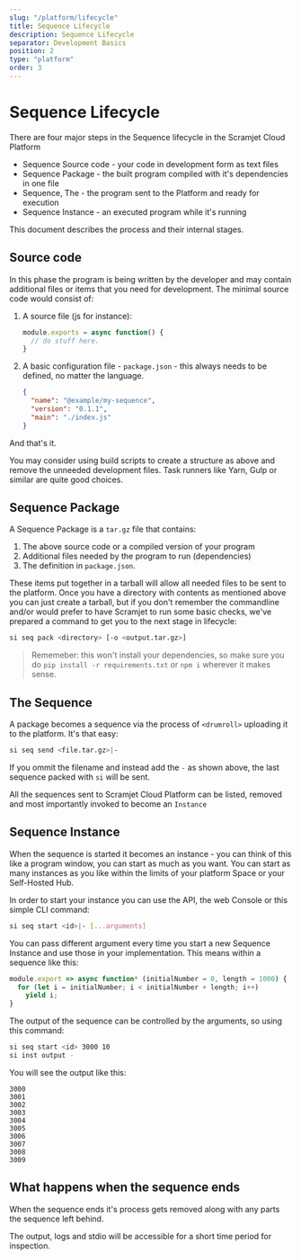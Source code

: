 ```yaml
---
slug: "/platform/lifecycle"
title: Sequence Lifecycle
description: Sequence Lifecycle
separator: Development Basics
position: 2
type: "platform"
order: 3
---
```


# Sequence Lifecycle

There are four major steps in the Sequence lifecycle in the Scramjet Cloud Platform

* Sequence Source code - your code in development form as text files
* Sequence Package - the built program compiled with it's dependencies in one file
* Sequence, The - the program sent to the Platform and ready for execution
* Sequence Instance - an executed program while it's running

This document describes the process and their internal stages.

## Source code

In this phase the program is being written by the developer and may contain additional 
files or items that you need for development. The minimal source code would consist of:

1. A source file (js for instance):
   ```js
   module.exports = async function() {
     // do stuff here.
   }
   ```
2. A basic configuration file - `package.json` - this always needs to be defined, no matter the language.
   ```json
   {
     "name": "@example/my-sequence",
     "version": "0.1.1",
     "main": "./index.js"
   }
   ```

And that's it.

You may consider using build scripts to create a structure as above and remove the unneeded development files. Task runners like Yarn, Gulp or similar are quite good choices.

<!-- 

Scramjet CLI Interface `cli` provides a tool to generate the basic source code for different languages. You can run this simple command:

> `si template <name> <directory>`

The list of templates can be seen in [Scramjet Sequence Templates repo on Github](https://github.com/scramjetorg/platform-samples/tree/main/templates)

-->

## Sequence Package

A Sequence Package is a `tar.gz` file that contains:

1. The above source code or a compiled version of your program
2. Additional files needed by the program to run (dependencies)
3. The definition in `package.json`.

These items put together in a tarball will allow all needed files to be sent to the platform. Once you have a directory with contents as mentioned above you can just create a tarball, but if you don't remember the commandline and/or would prefer to have Scramjet to run some basic checks, we've prepared a command to get you to the next stage in lifecycle:

```bash
si seq pack <directory> [-o <output.tar.gz>]
```

> Rememeber: this won't install your dependencies, so make sure you do `pip install -r requirements.txt` or `npm i` wherever it makes sense.

## The Sequence

A package becomes a sequence via the process of `<drumroll>` uploading it to the platform. It's that easy:

```bash
si seq send <file.tar.gz>|-
```

If you ommit the filename and instead add the `-` as shown above, the last sequence packed with `si` will be sent.

All the sequences sent to Scramjet Cloud Platform can be listed, removed and most importantly invoked to become an `Instance`

## Sequence Instance

When the sequence is started it becomes an instance - you can think of this like a program window, you can start as much as you want. You can start as many instances as you like within the limits of your platform Space or your Self-Hosted Hub.

In order to start your instance you can use the API, the web Console or this simple CLI command:

```bash
si seq start <id>|- [...arguments]
```

You can pass different argument every time you start a new Sequence Instance and use those in your implementation. This means within a sequence like this:

```js
module.export => async function* (initialNumber = 0, length = 1000) {
  for (let i = initialNumber; i < initialNumber + length; i++)
    yield i;
}
```

The output of the sequence can be controlled by the arguments, so using this command:

```bash
si seq start <id> 3000 10
si inst output -
```

You will see the output like this:

```
3000
3001
3002
3003
3004
3005
3006
3007
3008
3009
```

## What happens when the sequence ends

When the sequence ends it's process gets removed along with any parts the sequence left behind.

The output, logs and stdio will be accessible for a short time period for inspection.

